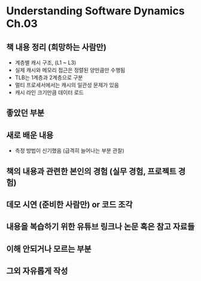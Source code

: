 # Understanding Software Dynamics Ch.03

## 책 내용 정리 (희망하는 사람만)
- 계층별 캐시 구조, (L1 ~ L3)
- 실제 캐시와 메모리 접근은 정렬된 양만큼만 수행됨
- TLB는 1계층과 2계층으로 구분
- 멀티 프로세서에서는 캐시의 일관성 문제가 있음
- 캐시 라인 크기만큼 데이터 로드

## 좋았던 부분

## 새로 배운 내용
- 측정 방법이 신기했음 (급격히 늘어나는 부분 관찰)
## 책의 내용과 관련한 본인의 경험 (실무 경험, 프로젝트 경험)

## 데모 시연 (준비한 사람만) or 코드 조각

## 내용을 복습하기 위한 유튜브 링크나 논문 혹은 참고 자료들

## 이해 안되거나 모르는 부분

## 그외 자유롭게 작성